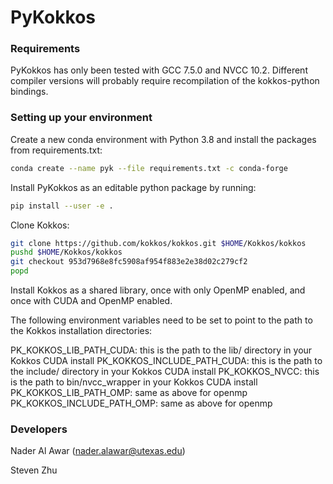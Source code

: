 # PyKokkos

### Requirements

PyKokkos has only been tested with GCC 7.5.0 and NVCC 10.2. Different
compiler versions will probably require recompilation of the
kokkos-python bindings.

### Setting up your environment

Create a new conda environment with Python 3.8 and install the
packages from requirements.txt:

```bash
conda create --name pyk --file requirements.txt -c conda-forge
```

Install PyKokkos as an editable python package by running:

```bash
pip install --user -e .
```

Clone Kokkos:

```bash
git clone https://github.com/kokkos/kokkos.git $HOME/Kokkos/kokkos
pushd $HOME/Kokkos/kokkos
git checkout 953d7968e8fc5908af954f883e2e38d02c279cf2
popd
```

Install Kokkos as a shared library, once with only OpenMP enabled, and
once with CUDA and OpenMP enabled.

The following environment variables need to be set to point to the
path to the Kokkos installation directories:

PK_KOKKOS_LIB_PATH_CUDA: this is the path to the lib/ directory in your Kokkos CUDA install
PK_KOKKOS_INCLUDE_PATH_CUDA: this is the path to the include/ directory in your Kokkos CUDA install
PK_KOKKOS_NVCC: this is the path to bin/nvcc_wrapper in your Kokkos CUDA install
PK_KOKKOS_LIB_PATH_OMP: same as above for openmp
PK_KOKKOS_INCLUDE_PATH_OMP: same as above for openmp

### Developers

Nader Al Awar (nader.alawar@utexas.edu)

Steven Zhu